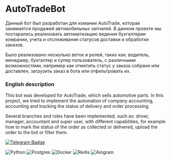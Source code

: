 # AutoTradeBot


Данный бот был разработан для комании AutoTrade, которая занимается продажей автомобильных запчатей.
В данном проекте мы постарались реализовать автоматизацию ведения бухгалтерии комрании, учета и отслеживания статусов доставки и обработки заказов.

Было реализовано несколько веток и ролей, таких как: водитель, менеджер, бухгалтер и супер пользователь, с различными возможностями, например 
как отметить статус у заказа собранн или доставлен, загрузить заказ в бота или отфильтровать их.

### English description

This bot was developed for AutoTrade, which sells automotive parts.
In this project, we tried to implement the automation of company accounting, accounting and tracking the status of delivery and order processing.

Several branches and roles have been implemented, such as: driver, manager, accountant and super user, with different capabilities, for example
how to mark the status of the order as collected or delivered, upload the order to the bot or filter them.

<a href="https://t.me/AUTOTRADEMOSCOW_BOT">
    <img src="https://img.shields.io/badge/Telegram-blue?style=for-the-badge&logo=telegram&logoColor=white" alt="Telegram Badge"/>
</a>


<p></p>

![Python](https://img.shields.io/badge/python-090909?style=for-the-badge&logo=python&logoColor=ffdd54)
![Postgres](https://img.shields.io/badge/postgres-090909?style=for-the-badge&logo=postgresql&logoColor=blue)
![Docker](https://img.shields.io/badge/docker-090909?style=for-the-badge&logo=docker&logoColor=blue)
![Redis](https://img.shields.io/badge/redis-090909?style=for-the-badge&logo=redis&logoColor=red)
![Aiogram](https://img.shields.io/badge/aiogram-090909?style=for-the-badge&logo=aiogram&logoColor=red)
